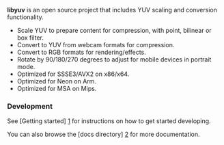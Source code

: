 **libyuv** is an open source project that includes YUV scaling and conversion functionality.

* Scale YUV to prepare content for compression, with point, bilinear or box filter.
* Convert to YUV from webcam formats for compression.
* Convert to RGB formats for rendering/effects.
* Rotate by 90/180/270 degrees to adjust for mobile devices in portrait mode.
* Optimized for SSSE3/AVX2 on x86/x64.
* Optimized for Neon on Arm.
* Optimized for MSA on Mips.

### Development

See [Getting started] [1] for instructions on how to get started developing.

You can also browse the [docs directory] [2] for more documentation.

[1]: https://chromium.googlesource.com/libyuv/libyuv/+/master/docs/getting_started.md
[2]: https://chromium.googlesource.com/libyuv/libyuv/+/master/docs/
